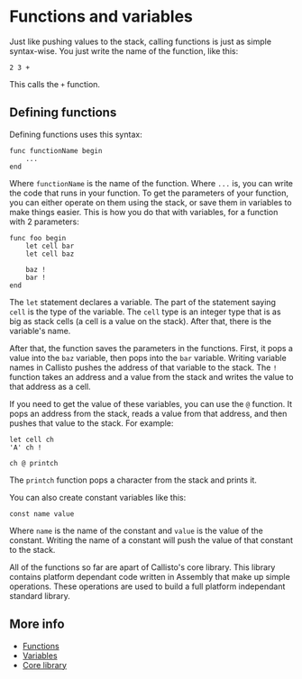 # Functions and variables
Just like pushing values to the stack, calling functions is just as simple syntax-wise.
You just write the name of the function, like this:

```
2 3 +
```

This calls the `+` function.

## Defining functions
Defining functions uses this syntax:

```
func functionName begin
	...
end
```

Where `functionName` is the name of the function. Where `...` is, you can write the code
that runs in your function. To get the parameters of your function, you can either operate
on them using the stack, or save them in variables to make things easier. This is how you
do that with variables, for a function with 2 parameters:

```
func foo begin
	let cell bar
	let cell baz

	baz !
	bar !
end
```

The `let` statement declares a variable. The part of the statement saying `cell` is the
type of the variable. The `cell` type is an integer type that is as big as stack cells
(a cell is a value on the stack). After that, there is the variable's name.

After that, the function saves the parameters in the functions. First, it pops a value
into the `baz` variable, then pops into the `bar` variable. Writing variable names in
Callisto pushes the address of that variable to the stack. The `!` function takes an
address and a value from the stack and writes the value to that address as a cell.

If you need to get the value of these variables, you can use the `@` function. It pops
an address from the stack, reads a value from that address, and then pushes that value
to the stack. For example:

```
let cell ch
'A' ch !

ch @ printch
```

The `printch` function pops a character from the stack and prints it.

You can also create constant variables like this:

```
const name value
```

Where `name` is the name of the constant and `value` is the value of the constant.
Writing the name of a constant will push the value of that constant to the stack.

All of the functions so far are apart of Callisto's core library. This library contains
platform dependant code written in Assembly that make up simple operations. These operations
are used to build a full platform independant standard library.

## More info
- [Functions](https://callisto.mesyeti.uk/docs/language/functions/)
- [Variables](https://callisto.mesyeti.uk/docs/language/variables/)
- [Core library](https://callisto.mesyeti.uk/docs/core/core/)
